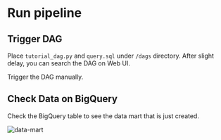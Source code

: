 # Run pipeline

## Trigger DAG 
Place `tutorial_dag.py` and `query.sql` under `/dags` directory. 
After slight delay, you can search the DAG on Web UI. 

Trigger the DAG manually. 

## Check Data on BigQuery

Check the BigQuery table to see the data mart that is just created.

![data-mart](/img/data-mart.png)